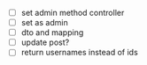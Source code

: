 - [ ] set admin method controller
- [ ] set as admin
- [ ] dto and mapping
- [ ] update post?
- [ ] return usernames instead of ids
